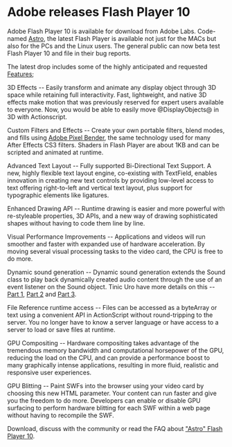 # Adobe releases Flash Player 10

Adobe Flash Player 10 is available for download from Adobe Labs. Code-named <a href="http://www.adobe.com/go/astro/">Astro</a>, the latest Flash Player is available not just for the MACs but also for the PCs and the Linux users. The general public can now beta test Flash Player 10 and file in their bug reports.

The latest drop includes some of the highly anticipated and requested <a href="http://labs.adobe.com/technologies/flashplayer10/releasenotes.html#features">Features</a>;

3D Effects -- Easily transform and animate any display object through 3D space while retaining full interactivity.  Fast, lightweight, and native 3D effects make motion that was previously reserved for expert users available to everyone. Now, you would be able to easily move @DisplayObjects@ in 3D with Actionscript.

Custom Filters and Effects -- Create your own portable filters, blend modes, and fills using <a href="http://www.adobe.com/go/pixelbender/">Adobe Pixel Bender</a>, the same technology used for many After Effects CS3 filters. Shaders in Flash Player are about 1KB and can be scripted and animated at runtime.

Advanced Text Layout -- Fully supported Bi-Directional Text Support. A new, highly flexible text layout engine, co-existing with TextField, enables innovation in creating new text controls by providing low-level access to text offering right-to-left and vertical text layout, plus support for typographic elements like ligatures.

Enhanced Drawing API -- Runtime drawing is easier and more powerful with re-styleable properties, 3D APIs, and a new way of drawing sophisticated shapes without having to code them line by line.

Visual Performance Improvements -- Applications and videos will run smoother and faster with expanded use of hardware acceleration.  By moving several visual processing tasks to the video card, the CPU is free to do more.

Dynamic sound generation -- Dynamic sound generation extends the Sound class to play back dynamically created audio content through the use of an event listener on the Sound object. Tinic Uro have more details on this -- <a href="http://www.kaourantin.net/2008/05/adobe-is-making-some-noise-part-1.html">Part 1</a>, <a href="http://www.kaourantin.net/2008/05/adobe-is-making-some-noise-part-2.html">Part 2</a> and <a href="http://www.kaourantin.net/2008/05/adobe-is-making-some-noise-part-3.html">Part 3</a>.

File Reference runtime access -- Files can be accessed as a byteArray or text using a convenient API in ActionScript without round-tripping to the server. You no longer have to know a server language or have access to a server to load or save files at runtime.

GPU Compositing -- Hardware compositing takes advantage of the tremendous memory bandwidth and computational horsepower of the GPU, reducing the load on the CPU, and can provide a performance boost to many graphically intense applications, resulting in more fluid, realistic and responsive user experiences.

GPU Blitting -- Paint SWFs into the browser using your video card by choosing this new HTML parameter. Your content can run faster and give you the freedom to do more.  Developers can enable or disable GPU surfacing to perform hardware blitting for each SWF within a web page without having to recompile the SWF.

Download, discuss with the community or read the FAQ about <a href="http://www.adobe.com/go/astro/">"Astro" Flash Player 10</a>.